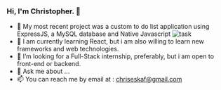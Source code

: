 ### Hi, I'm Christopher. 👋

<!--
**kikos7/kikos7** is a ✨ _special_ ✨ repository because its `README.md` (this file) appears on your GitHub profile.

Here are some ideas to get you started:
-->

- 🔭 My most recent project was a custom to do list application using ExpressJS, a MySQL database and Native Javascript
 ![task](https://github.com/kikos7/taskManagementNodeApp/assets/46767682/1c13fa40-88e9-4629-bb85-4ca1c8f4ae04)
- 🌱 I am currently learning React, but i am also willing to learn new frameworks and web technologies.
- 🤔 I’m looking for a Full-Stack internship, preferably, but i am open to front-end or backend.
- 💬 Ask me about ...
- 📫 You can reach me by email at : chriseskaf@gmail.com

